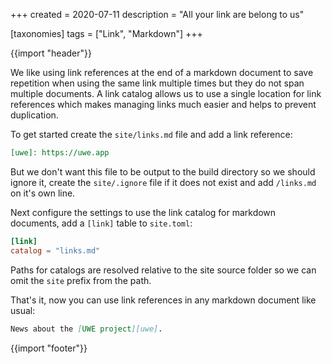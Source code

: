 +++
created = 2020-07-11
description = "All your link are belong to us"

[taxonomies]
tags = ["Link", "Markdown"]
+++

{{import "header"}}

We like using link references at the end of a markdown document to save repetition when using the same link multiple times but they do not span multiple documents. A link catalog allows us to use a single location for link references which makes managing links much easier and helps to prevent duplication.

To get started create the `site/links.md` file and add a link reference:

```markdown
[uwe]: https://uwe.app
```

But we don't want this file to be output to the build directory so we should ignore it, create the `site/.ignore` file if it does not exist and add `/links.md` on it's own line.

Next configure the settings to use the link catalog for markdown documents, add a `[link]` table to `site.toml`:

```toml
[link]
catalog = "links.md"
```

Paths for catalogs are resolved relative to the site source folder so we can omit the `site` prefix from the path.

That's it, now you can use link references in any markdown document like usual:

```markdown
News about the [UWE project][uwe].
```

{{import "footer"}}
